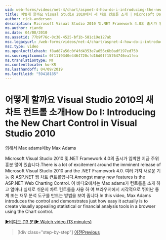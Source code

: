 ```yaml
---
uid: web-forms/videos/net-4/chart/aspnet-4-how-do-i-introducing-the-new-chart-control-in-visual-studio-2010
title: 어떻게 할까요 Visual Studio 2010에서 새 차트 컨트롤 소개 | Microsoft Docs
author: rick-anderson
description: Microsoft Visual Studio 2010 및.NET Framework 4.0의 출시가 임박한 지금 주위 흥분 많이 있습니다. 여러 가지 새로운 기능 간에 ASP.NET...
ms.author: riande
ms.date: 04/08/2010
ms.assetid: 77b9f76c-0c38-4525-bf1b-581c19e127ab
msc.legacyurl: /web-forms/videos/net-4/chart/aspnet-4-how-do-i-introducing-the-new-chart-control-in-visual-studio-2010
msc.type: video
ms.openlocfilehash: f8ad87a50c0f4fd4353e7a656c6b0adf197ed750
ms.sourcegitcommit: 0f1119340e4464720cfd16d0ff15764746ea1fea
ms.translationtype: MT
ms.contentlocale: ko-KR
ms.lasthandoff: 04/09/2019
ms.locfileid: "59418185"
---
```

# <a name="how-do-i-introducing-the-new-chart-control-in-visual-studio-2010"></a><span data-ttu-id="a2e4f-104">어떻게 할까요 Visual Studio 2010의 새 차트 컨트롤 소개</span><span class="sxs-lookup"><span data-stu-id="a2e4f-104">How Do I: Introducing the New Chart Control in Visual Studio 2010</span></span>

<span data-ttu-id="a2e4f-105">의해서 Max adams에</span><span class="sxs-lookup"><span data-stu-id="a2e4f-105">by Max Adams</span></span>

<span data-ttu-id="a2e4f-106">Microsoft Visual Studio 2010 및.NET Framework 4.0의 출시가 임박한 지금 주위 흥분 많이 있습니다.</span><span class="sxs-lookup"><span data-stu-id="a2e4f-106">There is a lot of excitement around the imminent release of Microsoft Visual Studio 2010 and the .NET Framework 4.0.</span></span> <span data-ttu-id="a2e4f-107">여러 가지 새로운 기능 중 ASP.NET 웹 차트 컨트롤입니다.</span><span class="sxs-lookup"><span data-stu-id="a2e4f-107">Amongst many new features is the ASP.NET Web Charting Control.</span></span> <span data-ttu-id="a2e4f-108">이 비디오에서는 Max adams가 컨트롤을 소개 하 고 얼마나 실제로 쉬운지 차트 컨트롤을 사용 하 여 브라우저에서 시각적으로 뛰어난 통계 또는 재무 분석 도구를 만드는 방법을 보여 줍니다.</span><span class="sxs-lookup"><span data-stu-id="a2e4f-108">In this video, Max Adams introduces the control and demonstrates just how easy it actually is to create visually appealing statistical or financial analysis tools in a browser using the Chart control.</span></span>

[<span data-ttu-id="a2e4f-109">&#9654;비디오 (13 분)</span><span class="sxs-lookup"><span data-stu-id="a2e4f-109">&#9654; Watch video (13 minutes)</span></span>](https://channel9.msdn.com/Blogs/ASP-NET-Site-Videos/aspnet-4-how-do-i-introducing-the-new-chart-control-in-visual-studio-2010)

> [!div class="step-by-step"]
> [<span data-ttu-id="a2e4f-110">이전</span><span class="sxs-lookup"><span data-stu-id="a2e4f-110">Previous</span></span>](aspnet-4-quick-hit-chart-control.md)
